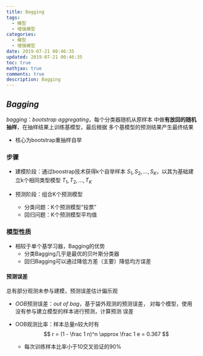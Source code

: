 ```yaml
---
title: Bagging
tags:
  - 模型
  - 增强模型
categories:
  - 模型
  - 增强模型
date: 2019-07-21 00:46:35
updated: 2019-07-21 00:46:35
toc: true
mathjax: true
comments: true
description: Bagging
---
```


##	*Bagging*

*bagging*：*bootstrap aggregating*，每个分类器随机从原样本
中做**有放回的随机抽样**，在抽样结果上训练基模型，最后根据
多个基模型的预测结果产生最终结果

-	核心为bootstrap重抽样自举

###	步骤

-	建模阶段：通过boostrap技术获得k个自举样本
	$S_1, S_2,..., S_K$，以其为基础建立k个相同类型模型
	$T_1, T_2,..., T_K$

-	预测阶段：组合K个预测模型
	-	分类问题：K个预测模型“投票”
	-	回归问题：K个预测模型平均值

###	模型性质

-	相较于单个基学习器，Bagging的优势
	-	分类Bagging几乎是最优的贝叶斯分类器
	-	回归Bagging可以通过降低方差（主要）降低均方误差

####	预测误差

总有部分观测未参与建模，预测误差估计偏乐观

-	*OOB*预测误差：*out of bag*，基于袋外观测的预测误差，
	对每个模型，使用没有参与建立模型的样本进行预测，计算预测
	误差

-	OOB观测比率：样本总量n较大时有
	$$
	r = (1 - \frac 1 n)^n \approx \frac 1 e = 0.367
	$$

	-	每次训练样本比率小于10交叉验证的90%




